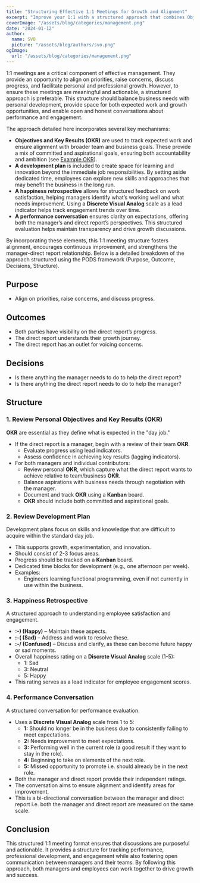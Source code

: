```yaml
---
title: "Structuring Effective 1:1 Meetings for Growth and Alignment"
excerpt: "Improve your 1:1 with a structured approach that combines Objectives and Key Results, personal development plans, happiness retrospectives, and transparent performance discussions-driving alignment, growth, and stronger communication."
coverImage: "/assets/blog/categories/management.png"
date: "2024-01-12"
author:
  name: SVO
  picture: "/assets/blog/authors/svo.png"
ogImage:
  url: "/assets/blog/categories/management.png"
---
```


1:1 meetings are a critical component of effective management. They provide an opportunity to align on priorities, raise concerns, discuss progress, and facilitate personal and professional growth. However, to ensure these meetings are meaningful and actionable, a structured approach is preferable. This structure should balance business needs with personal development, provide space for both expected work and growth opportunities, and enable open and honest conversations about performance and engagement.

The approach detailed here incorporates several key mechanisms:

- **Objectives and Key Results (OKR)** are used to track expected work and ensure alignment with broader team and business goals. These provide a mix of committed and aspirational goals, ensuring both accountability and ambition (see [Example OKR](engineering-manager-first-90-day-okr.md)).
- **A development plan** is included to create space for learning and innovation beyond the immediate job responsibilities. By setting aside dedicated time, employees can explore new skills and approaches that may benefit the business in the long run.
- **A happiness retrospective** allows for structured feedback on work satisfaction, helping managers identify what’s working well and what needs improvement. Using a **Discrete Visual Analog** scale as a lead indicator helps track engagement trends over time.
- **A performance conversation** ensures clarity on expectations, offering both the manager’s and direct report’s perspectives. This structured evaluation helps maintain transparency and drive growth discussions.

By incorporating these elements, this 1:1 meeting structure fosters alignment, encourages continuous improvement, and strengthens the manager-direct report relationship. Below is a detailed breakdown of the approach structured using the PODS framework (Purpose, Outcome, Decisions, Structure).

## Purpose

- Align on priorities, raise concerns, and discuss progress.

## Outcomes

- Both parties have visibility on the direct report’s progress.
- The direct report understands their growth journey.
- The direct report has an outlet for voicing concerns.

## Decisions

- Is there anything the manager needs to do to help the direct report?
- Is there anything the direct report needs to do to help the manager?

## Structure

### 1. Review Personal Objectives and Key Results (OKR)

**OKR** are essential as they define what is expected in the "day job."

- If the direct report is a manager, begin with a review of their team **OKR**.
  - Evaluate progress using lead indicators.
  - Assess confidence in achieving key results (lagging indicators).
- For both managers and individual contributors:
  - Review personal **OKR**, which capture what the direct report wants to achieve relative to team/business **OKR**.
  - Balance aspirations with business needs through negotiation with the manager.
  - Document and track **OKR** using a **Kanban** board.
  - **OKR** should include both committed and aspirational goals.

### 2. Review Development Plan

Development plans focus on skills and knowledge that are difficult to acquire within the standard day job.

- This supports growth, experimentation, and innovation.
- Should consist of 2-3 focus areas.
- Progress should be tracked on a **Kanban** board.
- Dedicated time blocks for development (e.g., one afternoon per week).
- Examples:
  - Engineers learning functional programming, even if not currently in use within the business.

### 3. Happiness Retrospective

A structured approach to understanding employee satisfaction and engagement.

- **:-) (Happy)** – Maintain these aspects.
- **:-( (Sad)** – Address and work to resolve these.
- **:-/ (Confused)** – Discuss and clarify, as these can become future happy or sad moments.
- Overall happiness rating on a **Discrete Visual Analog** scale (1-5):
  - 1: Sad
  - 3: Neutral
  - 5: Happy
- This rating serves as a lead indicator for employee engagement scores.

### 4. Performance Conversation

A structured conversation for performance evaluation.

- Uses a **Discrete Visual Analog** scale from 1 to 5:
  - **1:** Should no longer be in the business due to consistently failing to meet expectations.
  - **2:** Needs improvement to meet expectations.
  - **3:** Performing well in the current role (a good result if they want to stay in the role).
  - **4:** Beginning to take on elements of the next role.
  - **5:** Missed opportunity to promote i.e. should already be in the next role.
- Both the manager and direct report provide their independent ratings.
- The conversation aims to ensure alignment and identify areas for improvement.
- This is a bi-directional conversation between the manager and direct report i.e. both the manager and direct report are measured on the same scale.

## Conclusion

This structured 1:1 meeting format ensures that discussions are purposeful and actionable. It provides a structure for tracking performance, professional development, and engagement while also fostering open communication between managers and their teams. By following this approach, both managers and employees can work together to drive growth and success.
